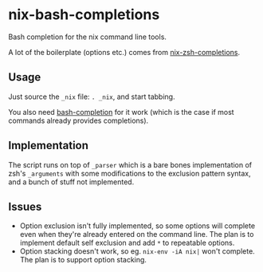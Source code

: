 # nix-bash-completions
Bash completion for the nix command line tools.

A lot of the boilerplate (options etc.) comes from [nix-zsh-completions](https://github.com/spwhitt/nix-zsh-completions).

## Usage

Just source the `_nix` file: `. _nix`, and start tabbing.

You also need [bash-completion](https://github.com/scop/bash-completion) for it work (which is the case if most commands already provides completions).

## Implementation

The script runs on top of `_parser` which is a bare bones implementation of zsh's `_arguments` with some modifications to the exclusion pattern syntax, and a bunch of stuff not implemented.

## Issues

- Option exclusion isn't fully implemented, so some options will complete even when they're already entered on the command line. The plan is to implement default self exclusion and add `*` to repeatable options.
- Option stacking doesn't work, so eg. `nix-env -iA nix|` won't complete. The plan is to support option stacking.
